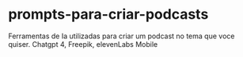 # prompts-para-criar-podcasts
Ferramentas de Ia utilizadas para criar um podcast no tema que voce quiser. Chatgpt 4, Freepik, elevenLabs Mobile
